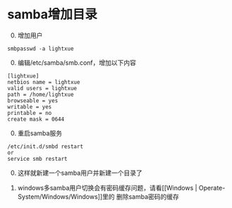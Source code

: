 # samba增加目录

0. 增加用户
```
smbpasswd -a lightxue
```

0. 编辑/etc/samba/smb.conf，增加以下内容
```
[lightxue]
netbios name = lightxue
valid users = lightxue
path = /home/lightxue
browseable = yes
writable = yes
printable = no
create mask = 0644
```

0. 重启samba服务
```
/etc/init.d/smbd restart
or
service smb restart
```

0. 这样就新建一个samba用户并新建一个目录了

0. windows多samba用户切换会有密码缓存问题，请看[[Windows | Operate-System/Windows/Windows]]里的 删除samba密码的缓存

